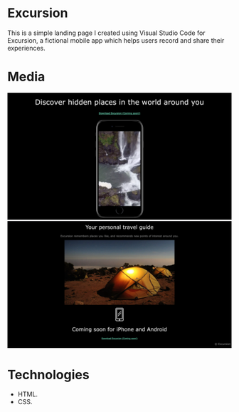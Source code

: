 # Excursion
This is a simple landing page I created using Visual Studio Code for Excursion, a fictional mobile app which helps users record and share their experiences. 

# Media
![Screenshot showing the Download section](/resources/images/Screenshot-1.png)
![Screenshot showing the Travel Guide and Notice sections](/resources/images/Screenshot-2.png)

# Technologies
- HTML.
- CSS.
